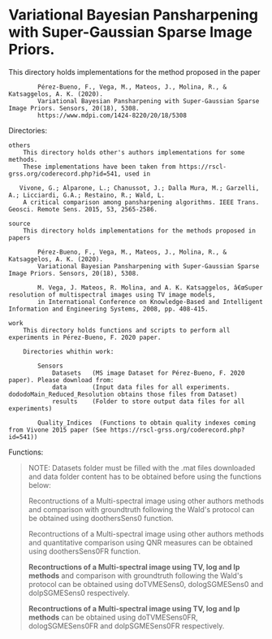 # Variational Bayesian Pansharpening with Super-Gaussian Sparse Image Priors.
This directory holds implementations for the method proposed in the paper

            Pérez-Bueno, F., Vega, M., Mateos, J., Molina, R., & Katsaggelos, A. K. (2020). 
            Variational Bayesian Pansharpening with Super-Gaussian Sparse Image Priors. Sensors, 20(18), 5308. 
            https://www.mdpi.com/1424-8220/20/18/5308

Directories:

    others
        This directory holds other's authors implementations for some methods.
        These implementations have been taken from https://rscl-grss.org/coderecord.php?id=541, used in

       Vivone, G.; Alparone, L.; Chanussot, J.; Dalla Mura, M.; Garzelli, A.; Licciardi, G.A.; Restaino, R.; Wald, L. 
        A critical comparison among pansharpening algorithms. IEEE Trans. Geosci. Remote Sens. 2015, 53, 2565-2586.

    source
        This directory holds implementations for the methods proposed in papers

            Pérez-Bueno, F., Vega, M., Mateos, J., Molina, R., & Katsaggelos, A. K. (2020). 
            Variational Bayesian Pansharpening with Super-Gaussian Sparse Image Priors. Sensors, 20(18), 5308. 

            M. Vega, J. Mateos, R. Molina, and A. K. Katsaggelos, â€œSuper resolution of multispectral images using TV image models, 
            in International Conference on Knowledge-Based and Intelligent Information and Engineering Systems, 2008, pp. 408-415.
   
    work
        This directory holds functions and scripts to perform all experiments in Pérez-Bueno, F. 2020 paper.

        Directories whithin work:

            Sensors
                Datasets   (MS image Dataset for Pérez-Bueno, F. 2020 paper). Please download from: 
                data       (Input data files for all experiments. dododoMain_Reduced_Resolution obtains those files from Dataset)
                results    (Folder to store output data files for all experiments)
                
            Quality_Indices  (Functions to obtain quality indexes coming from Vivone 2015 paper (See https://rscl-grss.org/coderecord.php?id=541))

Functions:

>NOTE: Datasets folder must be filled with the .mat files downloaded and data folder content has to be obtained before using the functions below:
>
>Recontructions of a Multi-spectral image using other authors methods and comparison with groundtruth following the Wald's protocol 
>can be obtained using doothersSens0 function.
>
>Recontructions of a Multi-spectral image using other authors methods and quantitative comparison using QNR measures 
>can be obtained using doothersSens0FR function.
>
>**Recontructions of a Multi-spectral image using TV, log and lp methods** and comparison with groundtruth following the Wald's protocol 
>can be obtained using doTVMESens0, dologSGMESens0 and dolpSGMESens0 respectively.
>
>**Recontructions of a Multi-spectral image using TV, log and lp methods** 
>can be obtained using doTVMESens0FR, dologSGMESens0FR and dolpSGMESens0FR respectively.
